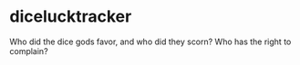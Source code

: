 # dicelucktracker
Who did the dice gods favor, and who did they scorn?  Who has the right to complain?
